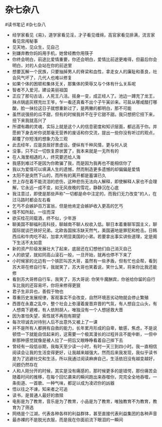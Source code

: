 # 杂七杂八

#读书笔记 #杂七杂八

- 经学家看见《易》，道学家看见淫，才子看见缠绵，高官家看见排满，流言家看见宫闱秘事
- 见天地，见众生，见自己
- 别嫌弃教你妈妈用手机，她曾经教你用筷子
- 你终会明白，前途比爱情重要，你还会明白，爱情比前途更难得，但最后你会明白，对的人会站在你的前途里
- 想要瓦解一个民族，只要抽掉男人的脊梁和血性，拿走女人的廉耻和善良，社会风气坏了，几代人也难以修复
- 如果个体的困顿和集体无关，那集体的荣辱又与个体有什么关系呢
- 智者不入爱河，建设美丽祖国
- 正应了那句古话，人死王八活。摇身一变，成正经人了。池边一蹲充了龙王，抹点锅底灰楞充灶王爷，乍一看还真看不出个子午寅卯来。可盐从哪咸醋打哪酸，脸一抹拉这日子就想重新过了，是两撇的都明白，那不可能
- 虽然说强扭的瓜不甜，但有的时候我并不在乎它甜不甜。我只想把它扭下来，扭下来我就高兴了
- 所谓有趣的灵魂，实际上就是这个人的信息密度和知识层面，都远高于你。并愿俯下身去听你说那毫无营养的废话和你交流，提出一些你没有听过的观点，颠覆了你短浅的想象力及三观
- 此去经年，应是良辰好景虚设。便纵有千种风情，更与何人说
- 没事，只不过一切恢复原状罢了，我本来就是一无所有的
- 在人海里相遇的人，终究要还给人海
- 我感到难过不是因为你欺骗了我，而是因为我再也不能相信你了
- 我以为爱情可以填满人生的遗憾，然而制造更多遗憾的却偏偏是爱情
- 太阳不是突然下山的，而所有的离开都是蓄谋已久
- 世上存在着不能流泪的悲伤，这种悲伤无法向人解释，即使解释人家也不会理解，它永远一成不变，如无风夜晚的雪花，静静沉在心底
- 我注意过，即使是那些声称"一切都是命中注定的，而我们无力改变"的人，在过马路时都会左右看
- 乞丐不会嫉妒百万富翁，但是他肯定会嫉妒收入更高的乞丐
- 情不知所起，一往而深
- 欲买桂花同载酒，终不似，少年游
- 聊美国不聊福利高科技，聊越南不聊人权收入低。聊日本着重聊军国主义，聊国际就谈巴铁好兄弟。北欧各国挨冻缺天然气，美国遍地是罪犯和枪击。日韩西瓜和牛肉吃不起，加拿大明显美国的小弟。若要拿出事实讲些道理，定是阁下生活不太如意
- 新的资产阶级发展壮大了起来，底层还在幻想他们自己消灭自己
- 人的欲望，就如同高山滚石一般，一旦开始，就再也停不下来了
- 小时候家的北边有一个铁匠叫苏大哥，虽然有一些矛盾，但有忙也会帮，看到苏大哥在修自行车，我就笑了，苏大哥也笑着说，笑什么笑，将来你比我还能修
- 看到苏大哥修自行车，我笑了，苏大哥说: 你笑牛魔酬宾，你爸给你留的自行车比我的还容易坏，你将来修得更狠
- 君子生非异也，善假于物也
- 尊重历史发展规律，客观事实不会改变，自然环境恶劣动物就会停止繁殖
- 西晋在永嘉之乱中，整个社会上弥漫着废晋弃晋的气氛，有人想自立山头，有人想南下避难，有人依附胡人，唯独没有一个人想拯救大晋
- 因为害怕失望，索性就不再抱有期望
- 每次坦诚去对待别人后不出意外又被上了一课
- 并不是所有人都拥有自救的能力，长年累月形成的自卑，敏感，焦虑，不是说顿悟一下就能自信起来的，这需要一个极其漫长的过程并且不能中断，一但中断那种感觉就像是被人拉了一把后又眼睁睁看着自己摔下去
- 曾经有一段低谷期，我每天至少读一小时，有时一天三到四小时。我一直相信阅读会让我的生活变得更好，让我越来越强大。然而后来我发现，我似乎读书是为了逃避社交和生活，所以我通过阅读麻痹自己，生活依旧没有越变越好，问题仍然存在
- 人和人刚分开的时候，其实是没有痛感的，那时候更多的是错愕，那份痛苦会随着时间的推移，在每个回忆袭来的瞬间跑出来吞噬你，完完全全地吞噬，一条街道、一首歌、一种气味，都足以成为凌迟你的凶器
- 悟以往之不谏，知来者之可追
- 读书，是普通人最好的救赎
- 电影是为了教育，音乐是为了教育，小品是为了教育，唯独教育不为教育，教育为了筛选
- 网络是个江湖，代表各种各样的利益群体，甚至直接代表利益集团的各种声音
- 最赤裸的不是脱光衣服，而是我在你面前流下眼泪的一瞬间


